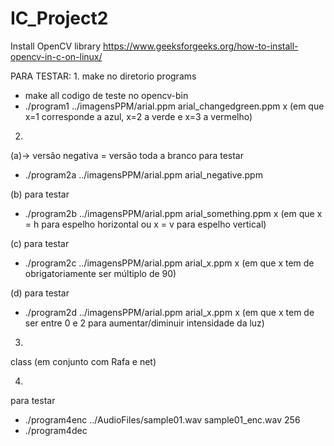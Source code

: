# IC_Project2
Install OpenCV library
https://www.geeksforgeeks.org/how-to-install-opencv-in-c-on-linux/


PARA TESTAR:
1. 
make no diretorio programs
-   make all
codigo de teste no opencv-bin
-	./program1 ../imagensPPM/arial.ppm arial_changedgreen.ppm x (em que x=1 corresponde a azul, x=2 a verde e x=3 a vermelho)

2.
(a)-> versão negativa = versão toda a branco
para testar
-	./program2a ../imagensPPM/arial.ppm arial_negative.ppm

(b)
para testar
-	./program2b ../imagensPPM/arial.ppm arial_something.ppm x	(em que x = h para espelho horizontal ou x = v para espelho vertical)

(c)
para testar
-	./program2c ../imagensPPM/arial.ppm arial_x.ppm x (em que x tem de obrigatoriamente ser múltiplo de 90)

(d)
para testar 
-	./program2d ../imagensPPM/arial.ppm arial_x.ppm x (em que x tem de ser entre 0 e 2 para aumentar/diminuir intensidade da luz)

3.
class (em conjunto com Rafa e net)

4.
para testar
-	./program4enc ../AudioFiles/sample01.wav sample01_enc.wav 256
-	./program4dec   



